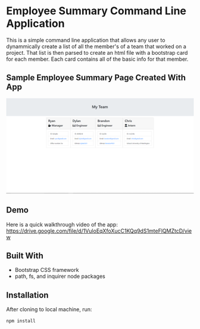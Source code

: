 # Employee Summary Command Line Application

This is a simple command line application that allows any user to dynammically create a list of all the member's of a team that worked on a project.  That list is then parsed to create an html file with a bootstrap card for each member.  Each card contains all of the basic info for that member.

## Sample Employee Summary Page Created With App
![Screenshot of a sample page created with the command line application](Assets/screenshot.PNG)

## Demo
Here is a quick walkthrough video of the app: https://drive.google.com/file/d/1VuloEqXfoXucC1KQq9dS1mteFlQMZtcD/view

## Built With
* Bootstrap CSS framework
* path, fs, and inquirer node packages

## Installation
After cloning to local machine, run:
```
npm install
```